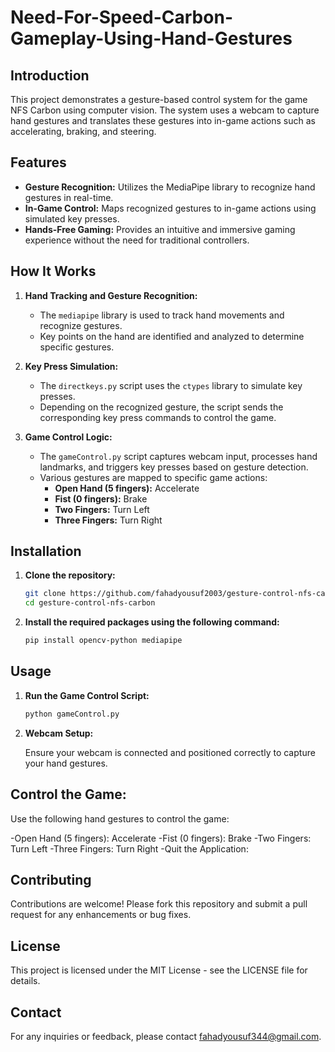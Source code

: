 # Need-For-Speed-Carbon-Gameplay-Using-Hand-Gestures

## Introduction

This project demonstrates a gesture-based control system for the game NFS Carbon using computer vision. The system uses a webcam to capture hand gestures and translates these gestures into in-game actions such as accelerating, braking, and steering.

## Features

- **Gesture Recognition:** Utilizes the MediaPipe library to recognize hand gestures in real-time.
- **In-Game Control:** Maps recognized gestures to in-game actions using simulated key presses.
- **Hands-Free Gaming:** Provides an intuitive and immersive gaming experience without the need for traditional controllers.

## How It Works

1. **Hand Tracking and Gesture Recognition:**
   - The `mediapipe` library is used to track hand movements and recognize gestures.
   - Key points on the hand are identified and analyzed to determine specific gestures.

2. **Key Press Simulation:**
   - The `directkeys.py` script uses the `ctypes` library to simulate key presses.
   - Depending on the recognized gesture, the script sends the corresponding key press commands to control the game.

3. **Game Control Logic:**
   - The `gameControl.py` script captures webcam input, processes hand landmarks, and triggers key presses based on gesture detection.
   - Various gestures are mapped to specific game actions:
     - **Open Hand (5 fingers):** Accelerate
     - **Fist (0 fingers):** Brake
     - **Two Fingers:** Turn Left
     - **Three Fingers:** Turn Right

## Installation

1. **Clone the repository:**
   ```bash
   git clone https://github.com/fahadyousuf2003/gesture-control-nfs-carbon.git
   cd gesture-control-nfs-carbon

2. **Install the required packages using the following command:**
   ```bash
   pip install opencv-python mediapipe

## Usage

1. **Run the Game Control Script:**
   ```bash
   python gameControl.py
   
2. **Webcam Setup:**

    Ensure your webcam is connected and positioned correctly to capture your hand gestures.

## Control the Game:

Use the following hand gestures to control the game:

  -Open Hand (5 fingers): Accelerate
  -Fist (0 fingers): Brake
  -Two Fingers: Turn Left
  -Three Fingers: Turn Right
  -Quit the Application:


## Contributing
Contributions are welcome! Please fork this repository and submit a pull request for any enhancements or bug fixes.

## License
This project is licensed under the MIT License - see the LICENSE file for details.

## Contact
For any inquiries or feedback, please contact fahadyousuf344@gmail.com.
